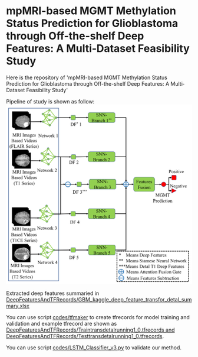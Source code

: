 # mpMRI-based MGMT Methylation Status Prediction for Glioblastoma through Off-the-shelf Deep Features: A Multi‐Dataset Feasibility Study
Here is the repository of 'mpMRI-based MGMT Methylation Status Prediction for Glioblastoma through Off-the-shelf Deep Features: A Multi‐Dataset Feasibility Study'

Pipeline of study is shown as follow:
![Pipeline of study](https://github.com/FORRESTHUACHEN/mpMRI_for_MGMT_Prediction-/blob/main/Figure1.png)

Extracted deep features summaried in [DeepFeaturesAndTFRecords/GBM_kaggle_deep_feature_transfor_detal_summary.xlsx](https://github.com/FORRESTHUACHEN/mpMRI_for_MGMT_Prediction-/blob/main/DeepFeaturesAndTFRecords/GBM_kaggle_deep_feature_transfor_detal_summary.xlsx)

You can use script [codes/tfmaker](https://github.com/FORRESTHUACHEN/mpMRI_for_MGMT_Prediction-/blob/main/codes/tfmaker%20-%20v3.py) to create tfrecords for model training and validation and example tfrecord are shown as [DeepFeaturesAndTFRecords/Traintransdetalrunning1_0.tfrecords and DeepFeaturesAndTFRecords/Testtransdetalrunning1_0.tfrecords](https://github.com/FORRESTHUACHEN/mpMRI_for_MGMT_Prediction-/tree/main/DeepFeaturesAndTFRecords).

You can use script [codes/LSTM_Classifier_v3.py](https://github.com/FORRESTHUACHEN/mpMRI_for_MGMT_Prediction-/blob/main/codes/LSTM_Classifier_v3.py) to validate our method.
